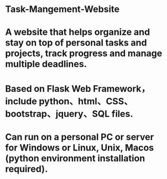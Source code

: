 # Task-Mangement-Website
# A website that helps organize and stay on top of personal tasks and projects, track progress and manage multiple deadlines.
# Based on Flask Web Framework，include python、html、CSS、bootstrap、jquery、SQL files.
# Can run on a personal PC or server for Windows or Linux, Unix, Macos (python environment installation required).
